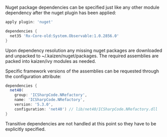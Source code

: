 Nuget package dependencies can be specified just like any other module
dependency after the nuget plugin has been applied:

```groovy
apply plugin: 'nuget'

dependencies {
  net35 'Rx-Core-old:System.Observable:1.0.2856.0'
}
```

Upon dependency resolution any missing nuget packages are downloaded and
unpacked to ~/.kaizen/nuget/packages. The required assemblies are packed
into kaizen/ivy modules as needed.

Specific framework versions of the assemblies can be requested through
the configuration attribute:

```groovy
dependencies {
  net40(
    group: 'ICSharpCode.NRefactory',
    name: 'ICSharpCode.NRefactory',
    version: '5.3.0',
    configuration: 'net40') // lib/net40/ICSharpCode.NRefactory.dll
}
```
            
Transitive dependencies are not handled at this point so they have to
be explicitly specified.
